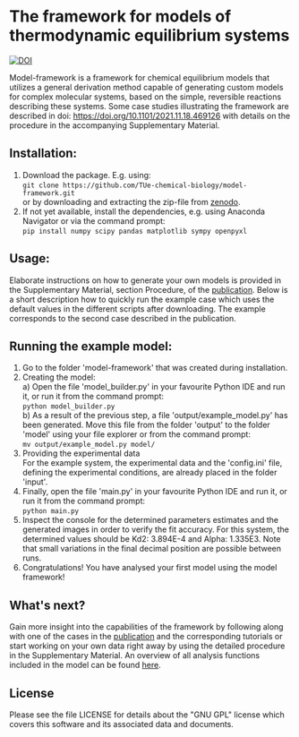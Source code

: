 # The framework for models of thermodynamic equilibrium systems
[![DOI](https://zenodo.org/badge/399795756.svg)](https://zenodo.org/badge/latestdoi/399795756)

Model-framework is a framework for chemical equilibrium models that utilizes a general derivation method capable of generating custom models for complex molecular systems, based on the simple, reversible reactions describing these systems. Some case studies illustrating the framework are described in doi: https://doi.org/10.1101/2021.11.18.469126 with details on the procedure in the accompanying Supplementary Material.

## Installation:
1) Download the package. E.g. using:  
   `git clone https://github.com/TUe-chemical-biology/model-framework.git`  
   or by downloading and extracting the zip-file from [zenodo](https://doi.org/10.5281/zenodo.5531622).
2) If not yet available, install the dependencies, e.g. using Anaconda Navigator or via the command prompt:  
   `pip install numpy scipy pandas matplotlib sympy openpyxl`

## Usage:
Elaborate instructions on how to generate your own models is provided in the Supplementary Material, section Procedure, of the [publication](https://doi.org/10.1101/2021.11.18.469126). Below is a short description how to quickly run the example case which uses the default values in the different scripts after downloading. The example corresponds to the second case described in the publication.

## Running the example model:
1) Go to the folder 'model-framework' that was created during installation.
2) Creating the model:  
   a) Open the file 'model_builder.py' in your favourite Python IDE and run it, or run it from the command prompt:  
      `python model_builder.py`  
   b) As a result of the previous step, a file 'output/example_model.py' has been generated. Move this file from the folder 'output' to the folder 'model' using your file explorer or from the command prompt:  
      `mv output/example_model.py model/`
3) Providing the experimental data  
   For the example system, the experimental data and the 'config.ini' file, defining the experimental conditions, are already placed in the folder 'input'.
4) Finally, open the file 'main.py' in your favourite Python IDE and run it, or run it from the command prompt:  
   `python main.py`
5) Inspect the console for the determined parameters estimates and the generated images in order to verify the fit accuracy. For this system, the determined values should be Kd2: 3.894E-4 and Alpha: 1.335E3. Note that small variations in the final decimal position are possible between runs.
6) Congratulations! You have analysed your first model using the model framework!

## What's next?
Gain more insight into the capabilities of the framework by following along with one of the cases in the [publication](https://doi.org/10.1101/2021.11.18.469126) and the corresponding tutorials or start working on your own data right away by using the detailed procedure in the Supplementary Material. An overview of all analysis functions included in the model can be found [here](https://2022-model-framework.readthedocs.io/).

## License
Please see the file LICENSE for details about the "GNU GPL" license which covers this software and its associated data and documents.
